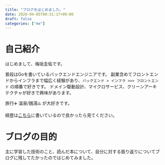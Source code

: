 ```yaml
---
title: "ブログをはじめました。"
date: 2020-04-05T00:31:17+09:00
draft: false
categories: ["me"]
---
```


# 自己紹介

はじめまして、梅垣圭佑です。

普段はGoを書いているバックエンドエンジニアです。
副業含めてフロントエンドからインフラまで幅広く経験があり、`バックエンド > インフラ >>> フロントエンド` の順番で好きです。
ドメイン駆動設計、マイクロサービス、クリーンアーキテクチャが好きで興味があります。

旅行✈️ 温泉/銭湯♨️ が大好きです。

経歴は[こちら](/about/me/)に書いているので良かったら見てください。

# ブログの目的

主に学習した技術のこと、読んだ本について、自分に対する振り返りについてブログに残してたかったのではじめてみました。

